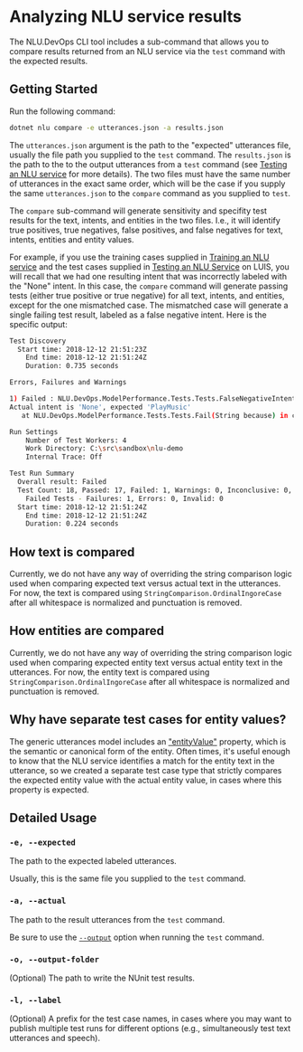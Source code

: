 # Analyzing NLU service results

The NLU.DevOps CLI tool includes a sub-command that allows you to compare results returned from an NLU service via the `test` command with the expected results.

## Getting Started

Run the following command:
```bash
dotnet nlu compare -e utterances.json -a results.json
```

The `utterances.json` argument is the path to the "expected" utterances file, usually the file path you supplied to the `test` command. The `results.json` is the path to the 
to the output utterances from a `test` command (see [Testing an NLU service](Test.md) for more details). The two files must have the same number of utterances in the exact same order, which will be the case if you supply the same `utterances.json` to the `compare` command as you supplied to `test`.

The `compare` sub-command will generate sensitivity and specifity test results for the text, intents, and entities in the two files. I.e., it will identify true positives, true negatives, false positives, and false negatives for text, intents, entities and entity values.

For example, if you use the training cases supplied in [Training an NLU service](Train.md#getting-started) and the test cases supplied in [Testing an NLU Service](Test.md#getting-started) on LUIS, you will recall that we had one resulting intent that was incorrectly labeled with the "None" intent. In this case, the `compare` command will generate passing tests (either true positive or true negative) for all text, intents, and entities, except for the one mismatched case. The mismatched case will generate a single failing test result, labeled as a false negative intent. Here is the specific output:
```bash
Test Discovery
  Start time: 2018-12-12 21:51:23Z
    End time: 2018-12-12 21:51:24Z
    Duration: 0.735 seconds

Errors, Failures and Warnings

1) Failed : NLU.DevOps.ModelPerformance.Tests.Tests.FalseNegativeIntent('PlayMusic', 'listen to hip hop')
Actual intent is 'None', expected 'PlayMusic'
   at NLU.DevOps.ModelPerformance.Tests.Tests.Fail(String because) in c:\src\NLU.DevOps\src\NLU.DevOps.ModelPerformance.Tests\Tests.cs:line 22

Run Settings
    Number of Test Workers: 4
    Work Directory: C:\src\sandbox\nlu-demo
    Internal Trace: Off

Test Run Summary
  Overall result: Failed
  Test Count: 18, Passed: 17, Failed: 1, Warnings: 0, Inconclusive: 0, Skipped: 0
    Failed Tests - Failures: 1, Errors: 0, Invalid: 0
  Start time: 2018-12-12 21:51:24Z
    End time: 2018-12-12 21:51:24Z
    Duration: 0.224 seconds
```

## How text is compared

Currently, we do not have any way of overriding the string comparison logic used when comparing expected text versus actual text in the utterances. For now, the text is compared using `StringComparison.OrdinalIngoreCase` after all whitespace is normalized and punctuation is removed.

## How entities are compared

Currently, we do not have any way of overriding the string comparison logic used when comparing expected entity text versus actual entity text in the utterances. For now, the entity text is compared using `StringComparison.OrdinalIngoreCase` after all whitespace is normalized and punctuation is removed.

## Why have separate test cases for entity values?

The generic utterances model includes an ["entityValue"](GenericUtterances.md#entityvalue) property, which is the semantic or canonical form of the entity. Often times, it's useful enough to know that the NLU service identifies a match for the entity text in the utterance, so we created a separate test case type that strictly compares the expected entity value with the actual entity value, in cases where this property is expected.

## Detailed Usage

### `-e, --expected`
The path to the expected labeled utterances.

Usually, this is the same file you supplied to the `test` command.

### `-a, --actual`
The path to the result utterances from the `test` command.

Be sure to use the [`--output`](Test.md#-o---output) option when running the `test` command.

### `-o, --output-folder`
(Optional) The path to write the NUnit test results.

### `-l, --label`
(Optional) A prefix for the test case names, in cases where you may want to publish multiple test runs for different options (e.g., simultaneously test text utterances and speech).
